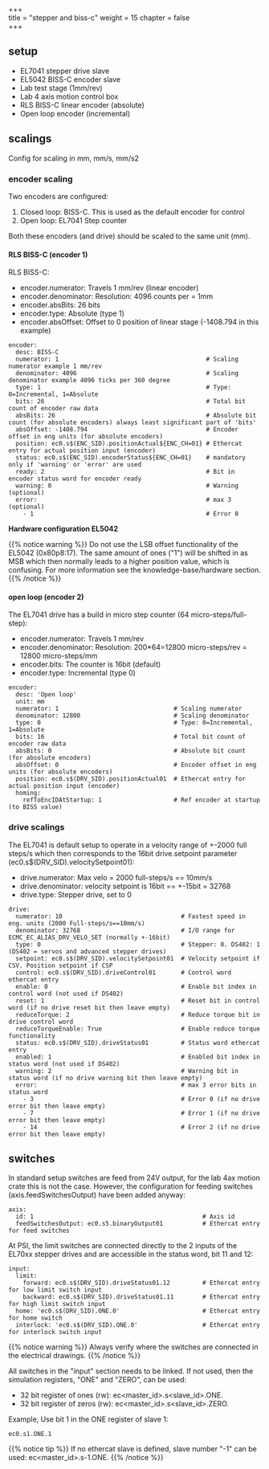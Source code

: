 +++  
title = "stepper and biss-c"
weight = 15
chapter = false  
+++

## setup
* EL7041 stepper drive slave
* EL5042 BISS-C encoder slave
* Lab test stage (1mm/rev)
* Lab 4 axis motion control box
* RLS BISS-C linear encoder (absolute)
* Open loop encoder (incremental)

## scalings
Config for scaling in mm, mm/s, mm/s2

### encoder scaling
Two encoders are configured:
1. Closed loop: BISS-C. This is used as the default encoder for control
2. Open loop: EL7041 Step counter

Both these encoders (and drive) should be scaled to the same unit (mm).

####  RLS BISS-C (encoder 1)

RLS BISS-C:
* encoder.numerator: Travels 1 mm/rev (linear encoder)
* encoder.denominator: Resolution: 4096 counts per = 1mm
* encoder.absBits: 26 bits
* encoder.type: Absolute (type 1)
* encoder.absOffset: Offset to 0 position of linear stage (-1408.794 in this example)

```
encoder:
  desc: BISS-C
  numerator: 1                                         # Scaling numerator example 1 mm/rev
  denominator: 4096                                    # Scaling denominator example 4096 ticks per 360 degree
  type: 1                                              # Type: 0=Incremental, 1=Absolute
  bits: 26                                             # Total bit count of encoder raw data
  absBits: 26                                          # Absolute bit count (for absolute encoders) always least significant part of 'bits'
  absOffset: -1408.794                                 # Encoder offset in eng units (for absolute encoders)
  position: ec0.s$(ENC_SID).positionActual${ENC_CH=01} # Ethercat entry for actual position input (encoder)
  status: ec0.s$(ENC_SID).encoderStatus${ENC_CH=01}    # mandatory only if 'warning' or 'error' are used
  ready: 2                                             # Bit in encoder status word for encoder ready
  warning: 0                                           # Warning (optional)
  error:                                               # max 3 (optional)
    - 1                                                # Error 0
```

**Hardware configuration EL5042**

{{% notice warning %}}
Do not use the LSB offset functionality of the EL5042 (0x80p8:17). The same amount of ones ("1") will be shifted in as MSB which then normally leads to a higher position value, which is confusing. For more information see the knowledge-base/hardware section.
{{% /notice %}}

#### open loop (encoder 2)
The EL7041 drive has a build in micro step counter (64 micro-steps/full-step):
* encoder.numerator: Travels 1 mm/rev
* encoder.denominator: Resolution: 200*64=12800 micro-steps/rev = 12800 micro-steps/mm
* encoder.bits: The counter is 16bit (default)
* encoder.type: Incremental (type 0)

```
encoder:
  desc: 'Open loop'
  unit: mm
  numerator: 1                                # Scaling numerator
  denominator: 12800                          # Scaling denominator
  type: 0                                     # Type: 0=Incremental, 1=Absolute
  bits: 16                                    # Total bit count of encoder raw data
  absBits: 0                                  # Absolute bit count (for absolute encoders)
  absOffset: 0                                # Encoder offset in eng units (for absolute encoders)
  position: ec0.s$(DRV_SID).positionActual01  # Ethercat entry for actual position input (encoder)
  homing:
    refToEncIDAtStartup: 1                    # Ref encoder at startup (to BISS value)

```
### drive scalings

The EL7041 is default setup to operate in a velocity range of +-2000 full steps/s which then corresponds to the 16bit drive.setpoint parameter (ec0.s$(DRV_SID).velocitySetpoint01):
* drive.numerator: Max velo = 2000 full-steps/s == 10mm/s
* drive.denominator: velocity setpoint is 16bit == +-15bit = 32768
* drive.type: Stepper drive, set to 0

```
drive:
  numerator: 10                                 # Fastest speed in eng. units (2000 Full-steps/s==10mm/s)
  denominator: 32768                            # I/O range for ECMC_EC_ALIAS_DRV_VELO_SET (normally +-16bit)
  type: 0                                       # Stepper: 0. DS402: 1 (DS402 = servos and advanced stepper drives)
  setpoint: ec0.s$(DRV_SID).velocitySetpoint01  # Velocity setpoint if CSV. Position setpoint if CSP
  control: ec0.s$(DRV_SID).driveControl01       # Control word ethercat entry
  enable: 0                                     # Enable bit index in control word (not used if DS402)
  reset: 1                                      # Reset bit in control word (if no drive reset bit then leave empty)
  reduceTorque: 2                               # Reduce torque bit in drive control word
  reduceTorqueEnable: True                      # Enable reduce torque functionality
  status: ec0.s$(DRV_SID).driveStatus01         # Status word ethercat entry
  enabled: 1                                    # Enabled bit index in status word (not used if DS402)  
  warning: 2                                    # Warning bit in status word (if no drive warning bit then leave empty)
  error:                                        # max 3 error bits in status word
    - 3                                         # Error 0 (if no drive error bit then leave empty)
    - 7                                         # Error 1 (if no drive error bit then leave empty)
    - 14                                        # Error 2 (if no drive error bit then leave empty)
```

## switches
In standard setup switches are feed from 24V output, for the lab 4ax motion crate this is not the case.
However, the configuration for feeding switches (axis.feedSwitchesOutput) have been added anyway:
```
axis:
  id: 1                                               # Axis id
  feedSwitchesOutput: ec0.s5.binaryOutput01           # Ethercat entry for feed switches

```

At PSI, the limit switches are connected directly to the 2 inputs of the EL70xx stepper drives and are accessible in the status word, bit 11 and 12: 
```
input:
  limit:
    forward: ec0.s$(DRV_SID).driveStatus01.12         # Ethercat entry for low limit switch input
    backward: ec0.s$(DRV_SID).driveStatus01.11        # Ethercat entry for high limit switch input
  home: 'ec0.s$(DRV_SID).ONE.0'                       # Ethercat entry for home switch
  interlock: 'ec0.s$(DRV_SID).ONE.0'                  # Ethercat entry for interlock switch input
```

{{% notice warning %}}
Always verify where the switches are connected in the electrical drawings.
{{% /notice %}}

All switches in the "input" section needs to be linked. If not used, then the simulation registers, "ONE" and "ZERO", can be used:
* 32 bit register of ones (rw): ec\<master_id\>.s\<slave_id\>.ONE.<bit>
* 32 bit register of zeros (rw): ec\<master_id\>.s\<slave_id\>.ZERO.<bit>

Example, Use bit 1 in the ONE register of slave 1:
```
ec0.s1.ONE.1
```

{{% notice tip %}}
If no ethercat slave is defined, slave number "-1" can be used: ec\<master_id\>.s-1.ONE.<bit>
{{% /notice %}}
